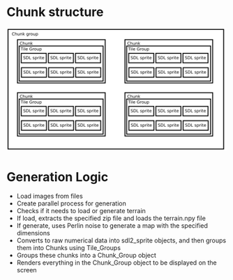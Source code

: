 <h1>Chunk structure</h1>

![Layers diagram](https://github.com/chromegism/iso-game-revised/blob/master/readmedata/LayersDiagram.png)

<h1>Generation Logic</h1>

<ul>
    <li>Load images from files</li>
    <li>Create parallel process for generation</li>
    <li>Checks if it needs to load or generate terrain</li>
    <li>If load, extracts the specified zip file and loads the terrain.npy file</li>
    <li>If generate, uses Perlin noise to generate a map with the specified dimensions</li>
    <li>Converts to raw numerical data into sdl2_sprite objects, and then groups them into Chunks using Tile_Groups</li>
    <li>Groups these chunks into a Chunk_Group object</li>
    <li>Renders everything in the Chunk_Group object to be displayed on the screen</li>
</ul>